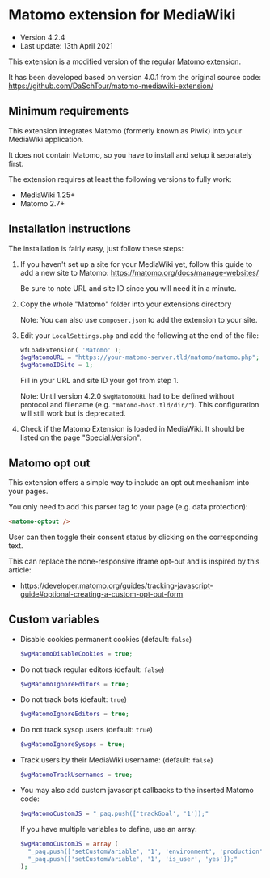 Matomo extension for MediaWiki
==============================

* Version 4.2.4
* Last update: 13th April 2021

This extension is a modified version of the regular [Matomo extension](https://www.mediawiki.org/wiki/Extension:Matomo).

It has been developed based on version 4.0.1 from the original source code:
https://github.com/DaSchTour/matomo-mediawiki-extension/


Minimum requirements
--------------------------------

This extension integrates Matomo (formerly known as Piwik) into your MediaWiki application.

It does not contain Matomo, so you have to install and setup it separately first.

The extension requires at least the following versions to fully work:

* MediaWiki 1.25+
* Matomo 2.7+

Installation instructions
---------------------------------

The installation is fairly easy, just follow these steps:

1. If you haven't set up a site for your MediaWiki yet, follow this guide to add a new site to Matomo: https://matomo.org/docs/manage-websites/

    Be sure to note URL and site ID since you will need it in a minute.

2. Copy the whole "Matomo" folder into your extensions directory

    Note: You can also use `composer.json` to add the extension to your site.

3. Edit your `LocalSettings.php` and add the following at the end of the file:

    ```php
    wfLoadExtension( 'Matomo' );
    $wgMatomoURL = "https://your-matomo-server.tld/matomo/matomo.php";
    $wgMatomoIDSite = 1;
    ```

    Fill in your URL and site ID your got from step 1.

    Note: Until version 4.2.0 `$wgMatomoURL` had to be defined without protocol and filename (e.g. `"matomo-host.tld/dir/"`). This configuration will still work but is deprecated.

3. Check if the Matomo Extension is loaded in MediaWiki. It should be listed on the page "Special:Version".


Matomo opt out
------------------------

This extension offers a simple way to include an opt out mechanism into your pages.

You only need to add this parser tag to your page (e.g. data protection):

  ```html
  <matomo-optout />
  ```

User can then toggle their consent status by clicking on the corresponding text.

This can replace the none-responsive iframe opt-out and is inspired by this article:
* https://developer.matomo.org/guides/tracking-javascript-guide#optional-creating-a-custom-opt-out-form


Custom variables
------------------------

* Disable cookies permanent cookies (default: `false`)

    ```php
    $wgMatomoDisableCookies = true;
    ```

* Do not track regular editors (default: `false`)

    ```php
    $wgMatomoIgnoreEditors = true;
    ```

* Do not track bots (default: `true`)

    ```php
    $wgMatomoIgnoreEditors = true;
    ```

* Do not track sysop users (default: `true`)

    ```php
    $wgMatomoIgnoreSysops = true;
    ```

* Track users by their MediaWiki username:  (default: `false`)

    ```php
    $wgMatomoTrackUsernames = true;
    ```

* You may also add custom javascript callbacks to the inserted Matomo code:

    ```php
    $wgMatomoCustomJS = "_paq.push(['trackGoal', '1']);"
    ```

  If you have multiple variables to define, use an array:

    ```php
    $wgMatomoCustomJS = array (
      "_paq.push(['setCustomVariable', '1', 'environment', 'production']);",
      "_paq.push(['setCustomVariable', '1', 'is_user', 'yes']);"
    );
    ```